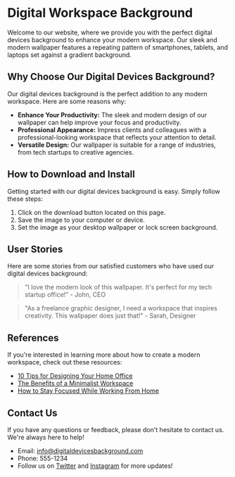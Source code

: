 <!--font:Futura-->

# Digital Workspace Background

Welcome to our website, where we provide you with the perfect digital devices background to enhance your modern workspace. Our sleek and modern wallpaper features a repeating pattern of smartphones, tablets, and laptops set against a gradient background.

## Why Choose Our Digital Devices Background?

Our digital devices background is the perfect addition to any modern workspace. Here are some reasons why:

- **Enhance Your Productivity:** The sleek and modern design of our wallpaper can help improve your focus and productivity.
- **Professional Appearance:** Impress clients and colleagues with a professional-looking workspace that reflects your attention to detail.
- **Versatile Design:** Our wallpaper is suitable for a range of industries, from tech startups to creative agencies.

## How to Download and Install

Getting started with our digital devices background is easy. Simply follow these steps:

1. Click on the download button located on this page.
2. Save the image to your computer or device.
3. Set the image as your desktop wallpaper or lock screen background.

## User Stories

Here are some stories from our satisfied customers who have used our digital devices background:

> "I love the modern look of this wallpaper. It's perfect for my tech startup office!" - John, CEO

> "As a freelance graphic designer, I need a workspace that inspires creativity. This wallpaper does just that!" - Sarah, Designer

## References

If you're interested in learning more about how to create a modern workspace, check out these resources:

- [10 Tips for Designing Your Home Office](#)
- [The Benefits of a Minimalist Workspace](#)
- [How to Stay Focused While Working From Home](#)

## Contact Us

If you have any questions or feedback, please don't hesitate to contact us. We're always here to help!

- Email: info@digitaldevicesbackground.com
- Phone: 555-1234
- Follow us on [Twitter](#) and [Instagram](#) for more updates!

<!--

Write me content for website with wallpaper which alt text is:

"A wallpaper featuring a repeating pattern of sleek and modern digital devices, such as smartphones, tablets, and laptops, set against a gradient background."

The name/title of the page should not be 1:1 copy of the alt text but rather a real content of the website which is using this wallpaper.

- Use markdown format 
- Start with heading
- Heading should be short and concise
- The content should look like a real website 
- The website should not be about the wallpaper, wallpaper is just a related background
- Heading should be contain work "wallpaper" or "background"
- Include real sections like references, contact, user stories, etc. use things relevant to the page purpose.
- Feel free to use structure like headings, bullets, numbering, blockquotes, paragraphs, horizontal lines, etc.
- You can use formatting like bold or _italic_
- You can include UTF-8 emojis
- Links should be only #hash anchors (and you can refer to the document itself)
- Do not include images


---


# Digital Devices Background for Your Modern Workspace

Welcome to our website, where we provide you with the perfect digital devices background to enhance your modern workspace. Our sleek and modern wallpaper features a repeating pattern of smartphones, tablets, and laptops set against a gradient background.

## Why Choose Our Digital Devices Background?

Our digital devices background is the perfect addition to any modern workspace. Here are some reasons why:

- **Enhance Your Productivity:** The sleek and modern design of our wallpaper can help improve your focus and productivity.
- **Professional Appearance:** Impress clients and colleagues with a professional-looking workspace that reflects your attention to detail.
- **Versatile Design:** Our wallpaper is suitable for a range of industries, from tech startups to creative agencies.

## How to Download and Install

Getting started with our digital devices background is easy. Simply follow these steps:

1. Click on the download button located on this page.
2. Save the image to your computer or device.
3. Set the image as your desktop wallpaper or lock screen background.

## User Stories

Here are some stories from our satisfied customers who have used our digital devices background:

> "I love the modern look of this wallpaper. It's perfect for my tech startup office!" - John, CEO

> "As a freelance graphic designer, I need a workspace that inspires creativity. This wallpaper does just that!" - Sarah, Designer

## References

If you're interested in learning more about how to create a modern workspace, check out these resources:

- [10 Tips for Designing Your Home Office](#)
- [The Benefits of a Minimalist Workspace](#)
- [How to Stay Focused While Working From Home](#)

## Contact Us

If you have any questions or feedback, please don't hesitate to contact us. We're always here to help!

- Email: info@digitaldevicesbackground.com
- Phone: 555-1234
- Follow us on [Twitter](#) and [Instagram](#) for more updates!

-->
